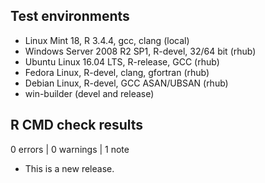 ## Test environments
* Linux Mint 18, R 3.4.4, gcc, clang (local)
* Windows Server 2008 R2 SP1, R-devel, 32/64 bit (rhub)
* Ubuntu Linux 16.04 LTS, R-release, GCC (rhub)
* Fedora Linux, R-devel, clang, gfortran (rhub)
* Debian Linux, R-devel, GCC ASAN/UBSAN (rhub)
* win-builder (devel and release)

## R CMD check results

0 errors | 0 warnings | 1 note

* This is a new release.
